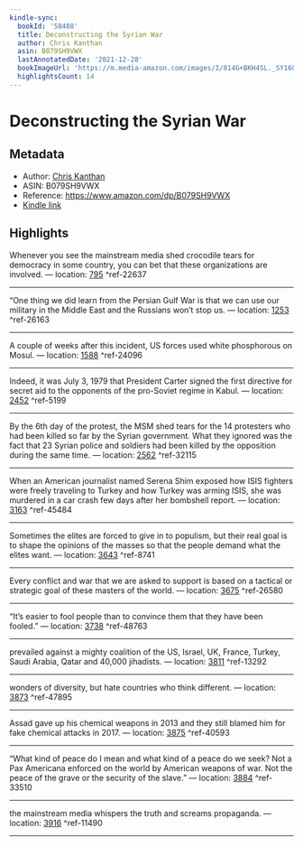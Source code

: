 ```yaml
---
kindle-sync:
  bookId: '58488'
  title: Deconstructing the Syrian War
  author: Chris Kanthan
  asin: B079SH9VWX
  lastAnnotatedDate: '2021-12-28'
  bookImageUrl: 'https://m.media-amazon.com/images/I/814G+BKH4SL._SY160.jpg'
  highlightsCount: 14
---
```

# Deconstructing the Syrian War
## Metadata
* Author: [Chris Kanthan](https://www.amazon.com/Chris-Kanthan/e/B00CNE6K1O/ref=dp_byline_cont_ebooks_1)
* ASIN: B079SH9VWX
* Reference: https://www.amazon.com/dp/B079SH9VWX
* [Kindle link](kindle://book?action=open&asin=B079SH9VWX)

## Highlights
Whenever you see the mainstream media shed crocodile tears for democracy in some country, you can bet that these organizations are involved. — location: [795](kindle://book?action=open&asin=B079SH9VWX&location=795) ^ref-22637

---
“One thing we did learn from the Persian Gulf War is that we can use our military in the Middle East and the Russians won’t stop us. — location: [1253](kindle://book?action=open&asin=B079SH9VWX&location=1253) ^ref-26163

---
A couple of weeks after this incident, US forces used white phosphorous on Mosul. — location: [1588](kindle://book?action=open&asin=B079SH9VWX&location=1588) ^ref-24096

---
Indeed, it was July 3, 1979 that President Carter signed the first directive for secret aid to the opponents of the pro-Soviet regime in Kabul. — location: [2452](kindle://book?action=open&asin=B079SH9VWX&location=2452) ^ref-5199

---
By the 6th day of the protest, the MSM shed tears for the 14 protesters who had been killed so far by the Syrian government. What they ignored was the fact that 23 Syrian police and soldiers had been killed by the opposition during the same time. — location: [2562](kindle://book?action=open&asin=B079SH9VWX&location=2562) ^ref-32115

---
When an American journalist named Serena Shim exposed how ISIS fighters were freely traveling to Turkey and how Turkey was arming ISIS, she was murdered in a car crash few days after her bombshell report. — location: [3163](kindle://book?action=open&asin=B079SH9VWX&location=3163) ^ref-45484

---
Sometimes the elites are forced to give in to populism, but their real goal is to shape the opinions of the masses so that the people demand what the elites want. — location: [3643](kindle://book?action=open&asin=B079SH9VWX&location=3643) ^ref-8741

---
Every conflict and war that we are asked to support is based on a tactical or strategic goal of these masters of the world. — location: [3675](kindle://book?action=open&asin=B079SH9VWX&location=3675) ^ref-26580

---
“It’s easier to fool people than to convince them that they have been fooled.” — location: [3738](kindle://book?action=open&asin=B079SH9VWX&location=3738) ^ref-48763

---
prevailed against a mighty coalition of the US, Israel, UK, France, Turkey, Saudi Arabia, Qatar and 40,000 jihadists. — location: [3811](kindle://book?action=open&asin=B079SH9VWX&location=3811) ^ref-13292

---
wonders of diversity, but hate countries who think different. — location: [3873](kindle://book?action=open&asin=B079SH9VWX&location=3873) ^ref-47895

---
Assad gave up his chemical weapons in 2013 and they still blamed him for fake chemical attacks in 2017. — location: [3875](kindle://book?action=open&asin=B079SH9VWX&location=3875) ^ref-40593

---
“What kind of peace do I mean and what kind of a peace do we seek? Not a Pax Americana enforced on the world by American weapons of war. Not the peace of the grave or the security of the slave.” — location: [3884](kindle://book?action=open&asin=B079SH9VWX&location=3884) ^ref-33510

---
the mainstream media whispers the truth and screams propaganda. — location: [3916](kindle://book?action=open&asin=B079SH9VWX&location=3916) ^ref-11490

---
